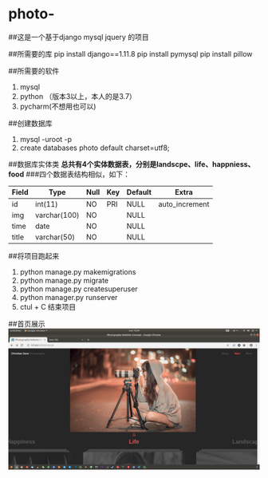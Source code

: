 # photo-
##这是一个基于django mysql jquery 的项目

##所需要的库
pip install django==1.11.8
pip install pymysql
pip install pillow

##所需要的软件
1. mysql
2. python （版本3以上，本人的是3.7）
3. pycharm(不想用也可以)


##创建数据库

1. mysql -uroot -p  
2. create databases photo default charset=utf8;

##数据库实体类
**总共有4个实体数据表，分别是landscpe、life、happniess、food**
###四个数据表结构相似，如下：

| Field | Type         | Null | Key | Default | Extra          |
|-------|--------------|------|-----|---------|----------------|
| id    | int(11)      | NO   | PRI | NULL    | auto_increment |
| img   | varchar(100) | NO   |     | NULL    |                |
| time  | date         | NO   |     | NULL    |                |
| title | varchar(50)  | NO   |     | NULL    |                |



##将项目跑起来

1. python manage.py makemigrations
2. python manage.py migrate
3. python manage.py createsuperuser
4. python manager.py runserver
5. ctul + C 结束项目

##首页展示
![index.picture](index.png)